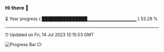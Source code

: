 ### Hi there 👋

⏳ Year progress { ███████████████▁▁▁▁▁▁▁▁▁▁▁▁▁▁▁ } 53.29 %

---

⏰ Updated on Fri, 14 Jul 2023 12:15:53 GMT

![Progress Bar CI](https://github.com/Shyam-Makwana/GitHub-Actions-Demo/workflows/Progress%20Bar%20CI/badge.svg)
